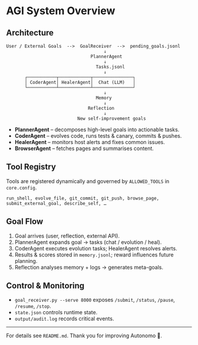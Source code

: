 # AGI System Overview

## Architecture

```
User / External Goals  -->  GoalReceiver  -->  pending_goals.jsonl
                                     ↓
                                PlannerAgent
                                     ↓
                                  Tasks.jsonl
                                     ↓
       ┌───────────┬────────────┬───────────────┐
       │ CoderAgent│ HealerAgent│  Chat (LLM)   │
       └───────────┴────────────┴───────────────┘
                                     ↓
                                  Memory
                                     ↓
                               Reflection
                                     ↓
                           New self-improvement goals
```

* **PlannerAgent** – decomposes high-level goals into actionable tasks.
* **CoderAgent** – evolves code, runs tests & canary, commits & pushes.
* **HealerAgent** – monitors host alerts and fixes common issues.
* **BrowserAgent** – fetches pages and summarises content.

## Tool Registry
Tools are registered dynamically and governed by `ALLOWED_TOOLS` in `core.config`.

```
run_shell, evolve_file, git_commit, git_push, browse_page, submit_external_goal, describe_self, …
```

## Goal Flow
1. Goal arrives (user, reflection, external API).
2. PlannerAgent expands goal → tasks (chat / evolution / heal).
3. CoderAgent executes evolution tasks; HealerAgent resolves alerts.
4. Results & scores stored in `memory.jsonl`; reward influences future planning.
5. Reflection analyses memory + logs → generates meta-goals.

## Control & Monitoring
* `goal_receiver.py --serve 8000` exposes `/submit`, `/status`, `/pause`, `/resume`, `/stop`.
* `state.json` controls runtime state.
* `output/audit.log` records critical events.

---
For details see `README.md`. Thank you for improving Autonomo 🤖. 